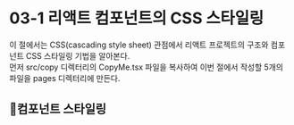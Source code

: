 # 03-1 리액트 컴포넌트의 CSS 스타일링
이 절에서는 CSS(cascading style sheet) 관점에서 리액트 프로젝트의 구조와 컴포넌트 CSS 스타일링 기법을 알아본다.<br>
먼저 src/copy 디렉터리의 CopyMe.tsx 파일을 복사하여 이번 절에서 작성할 5개의 파일을 pages 디렉터리에 만든다.

## 🎈컴포넌트 스타일링
